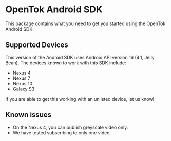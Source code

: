 OpenTok Android SDK
===================

This package contains what you need to get you started using the OpenTok Android SDK.


Supported Devices
-----------------

This version of the Android SDK uses Android API version 16 (4.1, Jelly Bean). The devices known to work with this SDK include:

* Nexus 4
* Nexus 7
* Nexus 10
* Galaxy S3

If you are able to get this working with an unlisted device, let us know!

Known issues
------------

* On the Nexus 4, you can publish greyscale video only.
* We have tested subscribing to only one video.
